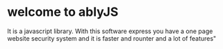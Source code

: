 # welcome to ablyJS
It is a javascript library.
With this software express you have a one page website security system and it is faster and rounter and a lot of features"